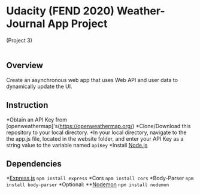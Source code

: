# Udacity (FEND 2020) Weather-Journal App Project
(Project 3)
<br/>
<br/>

## Overview
Create an asynchronous web app that uses Web API and user data to dynamically update the UI. 

## Instruction
*Obtain an API Key from [openweathermap]'s(https://openweathermap.org/)
*Clone/Download this repository to your local directory.
*In your local directory, navigate to the the app.js file, located in the website folder, and enter your API Key as a string value to the variable named ```apiKey```
*Install [Node.js](https://nodejs.org/en/download/)

## Dependencies
*[Express.js](https://expressjs.com/) ```npm install express```
*Cors ```npm install cors```
*Body-Parser ```npm install body-parser```
*Optional:
**[Nodemon](https://www.npmjs.com/package/nodemon) ```npm install nodemon``` 
